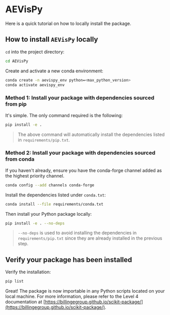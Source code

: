 # AEVisPy

Here is a quick tutorial on how to locally install the package.

## How to install `AEVisPy` locally

`cd` into the project directory:

```bash
cd AEVisPy
```

Create and activate a new conda environment:

```bash
conda create -n aevispy_env python=<max_python_version>
conda activate aevispy_env
```

### Method 1: Install your package with dependencies sourced from pip

It's simple. The only command required is the following:

```bash
pip install -e .
```

> The above command will automatically install the dependencies listed in `requirements/pip.txt`.

### Method 2: Install your package with dependencies sourced from conda

If you haven't already, ensure you have the conda-forge channel added as the highest priority channel.

```bash
conda config --add channels conda-forge
```

Install the dependencies listed under `conda.txt`:

```bash
conda install --file requirements/conda.txt
```

Then install your Python package locally:

```bash
pip install -e . --no-deps
```

> `--no-deps` is used to avoid installing the dependencies in `requirements/pip.txt` since they are already installed in the previous step.

## Verify your package has been installed

Verify the installation:

```bash
pip list
```

Great! The package is now importable in any Python scripts located on your local machine. For more information, please refer to the Level 4 documentation at [https://billingegroup.github.io/scikit-package/](https://billingegroup.github.io/scikit-package/).
